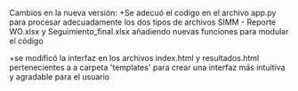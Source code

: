 
Cambios en la nueva versión:
+Se adecuó el codigo en el archivo app.py para procesar adecuadamente los dos tipos de archivos SIMM - Reporte WO.xlsx
y Seguimiento_final.xlsx añadiendo nuevas funciones para modular el código  

+se modificó la interfaz en los archivos index.html y resultados.html pertenecientes a a carpeta 'templates' para crear una interfaz más intuitiva y agradable para el usuario 
